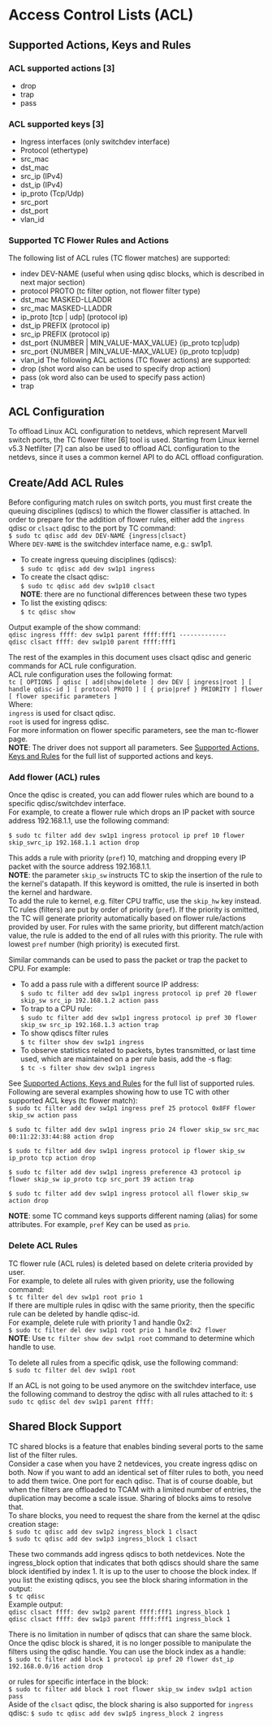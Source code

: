 # Access Control Lists (ACL) 
## Supported Actions, Keys and Rules
### ACL supported actions [3]
* drop
* trap
* pass
### ACL supported keys [3]
* Ingress interfaces (only switchdev interface)
* Protocol (ethertype)
* src_mac
* dst_mac
* src_ip (IPv4)
* dst_ip (IPv4)
* ip_proto (Tcp/Udp)
* src_port
* dst_port
* vlan_id
### Supported TC Flower Rules and Actions
The following list of ACL rules (TC flower matches) are supported:
* indev DEV-NAME (useful when using qdisc blocks, which is described in next major section)
* protocol PROTO (tc filter option, not flower filter type)
* dst_mac MASKED-LLADDR
* src_mac MASKED-LLADDR
* ip_proto [tcp | udp] (protocol ip)
* dst_ip PREFIX (protocol ip)
* src_ip PREFIX (protocol ip)
* dst_port {NUMBER | MIN_VALUE-MAX_VALUE} (ip_proto tcp|udp)
* src_port {NUMBER | MIN_VALUE-MAX_VALUE} (ip_proto tcp|udp)
* vlan_id
The following ACL actions (TC flower actions) are supported:
* drop (shot word also can be used to specify drop action)
* pass (ok word also can be used to specify pass action)
* trap

## ACL Configuration  
To offload Linux ACL configuration to netdevs, which represent Marvell switch ports, the TC flower filter [6] tool is used. Starting from Linux kernel v5.3  Netfilter [7] can also be used to offload ACL configuration to the netdevs, since it uses a common kernel API to do ACL offload configuration.  

## Create/Add ACL Rules  
Before configuring match rules on switch ports, you must first create the queuing disciplines (qdiscs) to which the flower classifier is attached. In order to prepare for the addition of flower rules, either add the `ingress` qdisc or `clsact` qdisc to the port by TC command:  
`$ sudo tc qdisc add dev DEV-NAME {ingress|clsact}`  
Where `DEV-NAME` is the switchdev interface name, e.g.: sw1p1.  

* To create ingress queuing disciplines (qdiscs):  
`$ sudo tc qdisc add dev sw1p1 ingress`  
* To create the clsact qdisc:  
`$ sudo tc qdisc add dev sw1p10 clsact`  
**NOTE**: there are no functional differences between these two types
* To list the existing qdiscs:  
`$ tc qdisc show`  

Output example of the show command:  
`qdisc ingress ffff: dev sw1p1 parent ffff:fff1 -------------`  
`qdisc clsact ffff: dev sw1p10 parent ffff:fff1` 

The rest of the examples in this document uses clsact qdisc and generic commands for ACL rule configuration.  
ACL rule configuration uses the following format:  
`tc [ OPTIONS ] qdisc [ add|show|delete ] dev DEV [ ingress|root ] [ handle qdisc-id ] [ protocol PROTO ] [ { prio|pref } PRIORITY ] flower [ flower specific parameters ]`  
Where:  
    `ingress`  is used for clsact qdisc.  
    `root`  is used for ingress qdisc.   
For more information on flower specific parameters, see the man tc-flower page.  
**NOTE**: The driver does not support all parameters. See [Supported Actions, Keys and Rules](#supported-actions-keys-and-rules) for the full list of supported actions and keys.   

### Add flower (ACL) rules  
Once the qdisc is created, you can add flower rules which are bound to a specific qdisc/switchdev interface.   
For example, to create a flower rule which drops an IP packet with source address 192.168.1.1, use the following command:  

`$ sudo tc filter add dev sw1p1 ingress protocol ip pref 10 flower skip_swrc_ip 192.168.1.1 action drop`  
 
This adds a rule with priority (`pref`) 10, matching and dropping every IP packet with the source address 192.168.1.1.  
**NOTE**: the parameter `skip_sw` instructs TC to skip the insertion of the rule to the kernel's datapath. If this keyword is omitted, the rule is inserted in both the kernel and hardware.  
To add the rule to kernel, e.g. filter CPU traffic, use the `skip_hw` key instead.  
TC rules (filters) are put by order of priority (`pref`). If the priority is omitted, the TC will generate priority automatically based on flower rule/actions provided by user. For rules with the same priority, but different match/action value, the rule is added to the end of all rules with this priority. The rule with lowest `pref` number (high priority) is executed first.  

Similar commands can be used to pass the packet or trap the packet to CPU. For example:  
* To add a pass rule with a different source IP address:  
`$ sudo tc filter add dev sw1p1 ingress protocol ip pref 20 flower skip_sw src_ip 192.168.1.2 action pass`  
* To trap to a CPU rule:  
`$ sudo tc filter add dev sw1p1 ingress protocol ip pref 30 flower skip_sw src_ip 192.168.1.3 action trap`  
* To show qdiscs filter rules  
`$ tc filter show dev sw1p1 ingress`  
* To observe statistics related to packets, bytes transmitted, or last time used, which are maintained on a per rule basis, add the -s flag:  
`$ tc -s filter show dev sw1p1 ingress`  

See [Supported Actions, Keys and Rules](#supported-actions-keys-and-rules) for the full list of supported rules. Following are several examples showing how to use TC with other supported ACL keys (tc flower match):   
`$ sudo tc filter add dev sw1p1 ingress pref 25 protocol 0x8FF flower skip_sw action pass`

`$ sudo tc filter add dev sw1p1 ingress prio 24 flower skip_sw src_mac 00:11:22:33:44:88 action drop`

`$ sudo tc filter add dev sw1p1 ingress protocol ip flower skip_sw ip_proto tcp action drop`

`$ sudo tc filter add dev sw1p1 ingress preference 43 protocol ip flower skip_sw ip_proto tcp src_port 39 action trap`

`$ sudo tc filter add dev sw1p1 ingress protocol all flower skip_sw action drop`  

**NOTE**: some TC command keys supports different naming (alias) for some attributes. For example, `pref` Key can be used as `prio`.

### Delete ACL Rules
TC flower rule (ACL rules) is deleted based on delete criteria provided by user.  
For example, to delete all rules with given priority, use the following command:  
`$ tc filter del dev sw1p1 root prio 1`  
If there are multiple rules in qdisc with the same priority, then the specific rule can be deleted by handle qdisc-id.  
For example, delete rule with priority 1 and handle 0x2:  
`$ sudo tc filter del dev sw1p1 root prio 1 handle 0x2 flower`  
**NOTE**: Use `tc filter show dev sw1p1 root` command to determine which handle to use.  

To delete all rules from a specific qdisk, use the following command:  
`$ sudo tc filter del dev sw1p1 root`  

If an ACL is not going to be used anymore on the switchdev interface, use the following command to destroy the qdisc with all rules attached to it:
`$ sudo tc qdisc del dev sw1p1 parent ffff:`  

## Shared Block Support
TC shared blocks is a feature that enables binding several ports to the same list of the filter rules.  
Consider a case when you have 2 netdevices, you create ingress qdisc on both. Now if you want to add an identical set of filter rules to both, you need to add them twice. One port for each qdisc. That is of course doable, but when the filters are offloaded to TCAM with a limited number of entries, the duplication may become a scale issue. Sharing of blocks aims to resolve that.  
To share blocks, you need to request the share from the kernel at the qdisc creation stage:  
`$ sudo tc qdisc add dev sw1p2 ingress_block 1 clsact`  
`$ sudo tc qdisc add dev sw1p3 ingress_block 1 clsact`  

These two commands add ingress qdiscs to both netdevices. Note the ingress_block option that indicates that both qdiscs should share the same block identified by index 1. It is up to the user to choose the block index.
If you list the existing qdiscs, you see the block sharing information in the output:  
`$ tc qdisc`  
Example output:  
`qdisc clsact ffff: dev sw1p2 parent ffff:fff1 ingress_block 1`  
`qdisc clsact ffff: dev sw1p3 parent ffff:fff1 ingress_block 1`  

There is no limitation in number of qdiscs that can share the same block.  
Once the qdisc block is shared, it is no longer possible to manipulate the filters using the qdisc handle. You can use the block index as a handle:  
`$ sudo tc filter add block 1 protocol ip pref 20 flower dst_ip 192.168.0.0/16 action drop`  

or rules for specific interface in the block:  
`$ sudo tc filter add block 1 root flower skip_sw indev sw1p1 action pass`  
Aside of the `clsact` qdisc, the block sharing is also supported for `ingress` qdisc:
`$ sudo tc qdisc add dev sw1p5 ingress_block 2 ingress`  

